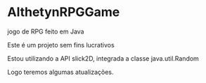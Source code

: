 # AlthetynRPGGame
jogo de RPG feito em Java

Este é um projeto sem fins lucrativos 

Estou utilizando a API slick2D, integrada a classe java.util.Random

Logo teremos algumas atualizações.
